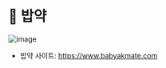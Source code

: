 # 🍚 밥약

![image](https://github.com/BabyakApp/.github/assets/48647199/e5ebafe8-c70e-42d1-a903-7cc54e32c565)



- 밥약 사이트: https://www.babyakmate.com

<br>
